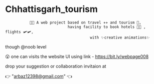 # Chhattisgarh_tourism



               🐢🐢 A web project based on travel ✈️✈️ and tourism 🌈,
                                having facility to book hotels 🏡🏡 , flights 🛩🛩, 
                                          with ✨creative animations✨

though @noob level



😮 one can visits the website UI using link - https://bit.ly/webpage008

drop your suggestion or collaboration invitaion at

👉 "arbaz12398@gmail.com" 👈

